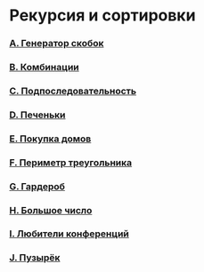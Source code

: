# Рекурсия и сортировки

### [A. Генератор скобок](https://github.com/bitbybit/algorithms/blob/main/recursion/bracket_generator/)

### [B. Комбинации](https://github.com/bitbybit/algorithms/blob/main/recursion/combinations/)

### [C. Подпоследовательность](https://github.com/bitbybit/algorithms/blob/main/recursion/subsequence/)

### [D. Печеньки](https://github.com/bitbybit/algorithms/blob/main/recursion/cookies/)

### [E. Покупка домов](https://github.com/bitbybit/algorithms/blob/main/recursion/buying_houses/)

### [F. Периметр треугольника](https://github.com/bitbybit/algorithms/blob/main/recursion/perimeter_of_triangle/)

### [G. Гардероб](https://github.com/bitbybit/algorithms/blob/main/recursion/wardrobe/)

### [H. Большое число](https://github.com/bitbybit/algorithms/blob/main/recursion/big_number/)

### [I. Любители конференций](https://github.com/bitbybit/algorithms/blob/main/recursion/conference_fans/)

### [J. Пузырёк](https://github.com/bitbybit/algorithms/blob/main/recursion/bubble_sort/)
